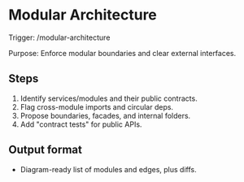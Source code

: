 # Modular Architecture

Trigger: /modular-architecture

Purpose: Enforce modular boundaries and clear external interfaces.

## Steps

1. Identify services/modules and their public contracts.
2. Flag cross-module imports and circular deps.
3. Propose boundaries, facades, and internal folders.
4. Add "contract tests" for public APIs.

## Output format

- Diagram-ready list of modules and edges, plus diffs.
